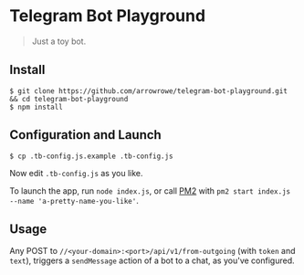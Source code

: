 # Telegram Bot Playground

> Just a toy bot.

## Install

```
$ git clone https://github.com/arrowrowe/telegram-bot-playground.git && cd telegram-bot-playground
$ npm install
```

## Configuration and Launch

```
$ cp .tb-config.js.example .tb-config.js
```

Now edit `.tb-config.js` as you like.

To launch the app, run `node index.js`, or call [PM2](http://pm2.keymetrics.io/) with `pm2 start index.js --name 'a-pretty-name-you-like'`.

## Usage

Any POST to `//<your-domain>:<port>/api/v1/from-outgoing` (with `token` and `text`),
triggers a `sendMessage` action of a bot to a chat, as you've configured.

